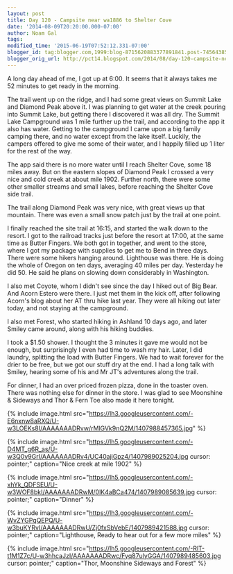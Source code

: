 ```yaml
---
layout: post
title: Day 120 - Campsite near wa1886 to Shelter Cove
date: '2014-08-09T20:20:00.000-07:00'
author: Noam Gal
tags:
modified_time: '2015-06-19T07:52:12.331-07:00'
blogger_id: tag:blogger.com,1999:blog-8715620883377891841.post-7456438573618324660
blogger_orig_url: http://pct14.blogspot.com/2014/08/day-120-campsite-near-wa1886-to-shelter.html
---
```


A long day ahead of me, I got up at 6:00. It seems that it always takes me 52 minutes to get ready in the morning.

The trail went up on the ridge, and I had some great views on Summit Lake and Diamond Peak above it. I was planning to get water at the creek pouring into Summit Lake, but getting there I discovered it was all dry. The Summit Lake Campground was 1 mile further up the trail, and according to the app it also has water. Getting to the campground I came upon a big family camping there, and no water except from the lake itself. Luckily, the campers offered to give me some of their water, and I happily filled up 1 liter for the rest of the way.

The app said there is no more water until I reach Shelter Cove, some 18 miles away. But on the eastern slopes of Diamond Peak I crossed a very nice and cold creek at about mile 1902. Further north, there were some other smaller streams and small lakes, before reaching the Shelter Cove side trail.

The trail along Diamond Peak was very nice, with great views up that mountain. There was even a small snow patch just by the trail at one point.

I finally reached the site trail at 16:15, and started the walk down to the resort. I got to the railroad tracks just before the resort at 17:00, at the same time as Butter Fingers. We both got in together, and went to the store, where I got my package with supplies to get me to Bend in three days. There were some hikers hanging around. Lighthouse was there. He is doing the whole of Oregon on ten days, averaging 40 miles per day. Yesterday he did 50. He said he plans on slowing down considerably in Washington.

I also met Coyote, whom I didn't see since the day I hiked out of Big Bear. And Acorn Estero were there. I just met them in the kick off, after following Acorn's blog about her AT thru hike last year. They were all hiking out later today, and not staying at the campground.

I also met Forest, who started hiking in Ashland 10 days ago, and later Smiley came around, along with his hiking buddies.

I took a $1.50 shower. I thought the 3 minutes it gave me would not be enough, but surprisingly I even had time to wash my hair. Later, I did laundry, splitting the load with Butter Fingers. We had to wait forever for the drier to be free, but we got our stuff dry at the end. I had a long talk with Smiley, hearing some of his and Mr JT's adventures along the trail.

For dinner, I had an over priced frozen pizza, done in the toaster oven. There was nothing else for dinner in the store. I was glad to see Moonshine & Sideways and Thor & Fern Toe also made it here tonight.

{% include image.html src="https://lh3.googleusercontent.com/-E6nxnw8aRXQ/U-w3LOEKs8I/AAAAAAADRvw/rMlGVk9nQ2M/1407988457365.jpg" %}

{% include image.html src="https://lh5.googleusercontent.com/-D4MT_g6R_as/U-w3Q0y9GrI/AAAAAAADRv4/UC40ajiGpz4/1407989025204.jpg cursor: pointer;" caption="Nice creek at mile 1902" %}

{% include image.html src="https://lh5.googleusercontent.com/-xhYk_QDFSEU/U-w3WOF8bkI/AAAAAAADRwM/0lK4aBCa474/1407989085639.jpg cursor: pointer;" caption="Dinner" %}

{% include image.html src="https://lh3.googleusercontent.com/-WvZYGPqQEPQ/U-w3buKYRvI/AAAAAAADRwU/Zj0fxSbVebE/1407989421588.jpg cursor: pointer;" caption="Lighthouse, Ready to hear out for a few more miles" %}

{% include image.html src="https://lh5.googleusercontent.com/-RlT-t1M1Z7c/U-w3hhcaJzI/AAAAAAADRwc/Fyq87ulyGGA/1407989485603.jpg cursor: pointer;" caption="Thor, Moonshine  Sideways and Forest" %}
